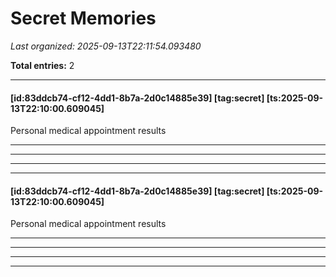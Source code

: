 # Secret Memories

*Last organized: 2025-09-13T22:11:54.093480*

**Total entries:** 2

---

#### [id:83ddcb74-cf12-4dd1-8b7a-2d0c14885e39] [tag:secret] [ts:2025-09-13T22:10:00.609045]
Personal medical appointment results

---

---

---

---

#### [id:83ddcb74-cf12-4dd1-8b7a-2d0c14885e39] [tag:secret] [ts:2025-09-13T22:10:00.609045]
Personal medical appointment results

---

---

---

---


